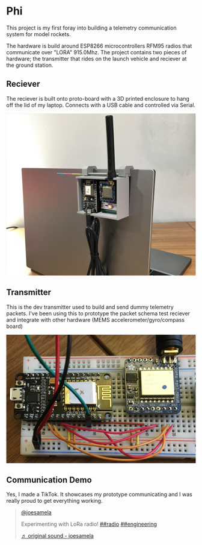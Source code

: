 # Phi

This project is my first foray into building a telemetry communication system for model rockets.

The hardware is build around ESP8266 microcontrollers RFM95 radios that communicate over "LORA" 915.0Mhz. The project contains two pieces of hardware; the transmitter that rides on the launch vehicle and reciever at the ground station.

## Reciever

The reciever is built onto proto-board with a 3D printed enclosure to hang off the lid of my laptop. Connects with a USB cable and controlled via Serial. 

![](/dev-reciever.JPG)

## Transmitter
This is the dev transmitter used to build and send dummy telemetry packets. I've been using this to prototype the packet schema test reciever and integrate with other hardware (MEMS accelerometer/gyro/compass board)

![](/dev-transmitter.JPG)

## Communication Demo

Yes, I made a TikTok. It showcases my prototype communicating and I was really proud to get everything working.

<html>
    <blockquote class="tiktok-embed" cite="https://www.tiktok.com/@joesamela/video/6933018332497005830" data-video-id="6933018332497005830" style="max-width: 605px;min-width: 325px;" > <section> <a target="_blank" title="@joesamela" href="https://www.tiktok.com/@joesamela">@joesamela</a> <p>Experimenting with LoRa radio! <a title="radio" target="_blank" href="https://www.tiktok.com/tag/radio">##radio</a> <a title="engineering" target="_blank" href="https://www.tiktok.com/tag/engineering">##engineering</a></p> <a target="_blank" title="♬ original sound - joesamela" href="https://www.tiktok.com/music/original-sound-6933018308660759301">♬ original sound - joesamela</a> </section> </blockquote> <script async src="https://www.tiktok.com/embed.js"></script>
</html>
